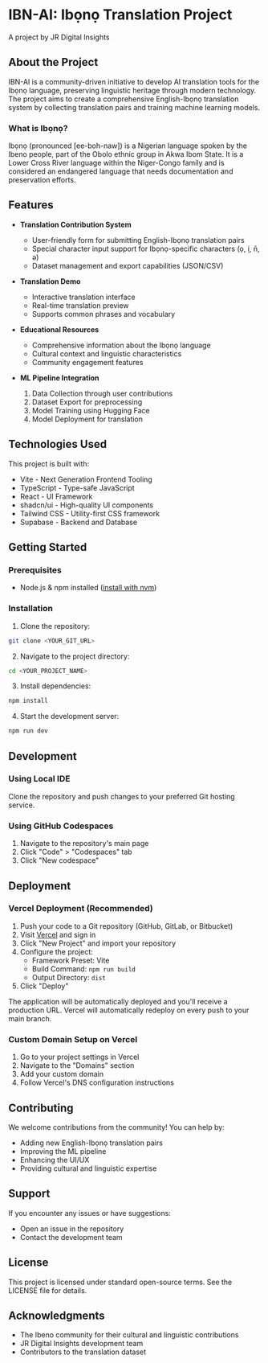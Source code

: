 # IBN-AI: Ibọnọ Translation Project

A project by JR Digital Insights

## About the Project

IBN-AI is a community-driven initiative to develop AI translation tools for the Ibọnọ language, preserving linguistic heritage through modern technology. The project aims to create a comprehensive English-Ibọnọ translation system by collecting translation pairs and training machine learning models.

### What is Ibọnọ?
Ibọnọ (pronounced [ee-boh-naw]) is a Nigerian language spoken by the Ibeno people, part of the Obolo ethnic group in Akwa Ibom State. It is a Lower Cross River language within the Niger-Congo family and is considered an endangered language that needs documentation and preservation efforts.

## Features

- **Translation Contribution System**
  - User-friendly form for submitting English-Ibọnọ translation pairs
  - Special character input support for Ibọnọ-specific characters (ọ, ị, n̄, ǝ)
  - Dataset management and export capabilities (JSON/CSV)

- **Translation Demo**
  - Interactive translation interface
  - Real-time translation preview
  - Supports common phrases and vocabulary

- **Educational Resources**
  - Comprehensive information about the Ibọnọ language
  - Cultural context and linguistic characteristics
  - Community engagement features

- **ML Pipeline Integration**
  1. Data Collection through user contributions
  2. Dataset Export for preprocessing
  3. Model Training using Hugging Face
  4. Model Deployment for translation

## Technologies Used

This project is built with:
- Vite - Next Generation Frontend Tooling
- TypeScript - Type-safe JavaScript
- React - UI Framework
- shadcn/ui - High-quality UI components
- Tailwind CSS - Utility-first CSS framework
- Supabase - Backend and Database

## Getting Started

### Prerequisites
- Node.js & npm installed ([install with nvm](https://github.com/nvm-sh/nvm#installing-and-updating))

### Installation

1. Clone the repository:
```sh
git clone <YOUR_GIT_URL>
```

2. Navigate to the project directory:
```sh
cd <YOUR_PROJECT_NAME>
```

3. Install dependencies:
```sh
npm install
```

4. Start the development server:
```sh
npm run dev
```

## Development

### Using Local IDE
Clone the repository and push changes to your preferred Git hosting service.

### Using GitHub Codespaces
1. Navigate to the repository's main page
2. Click "Code" > "Codespaces" tab
3. Click "New codespace"

## Deployment

### Vercel Deployment (Recommended)
1. Push your code to a Git repository (GitHub, GitLab, or Bitbucket)
2. Visit [Vercel](https://vercel.com) and sign in
3. Click "New Project" and import your repository
4. Configure the project:
   - Framework Preset: Vite
   - Build Command: `npm run build`
   - Output Directory: `dist`
5. Click "Deploy"

The application will be automatically deployed and you'll receive a production URL. Vercel will automatically redeploy on every push to your main branch.

### Custom Domain Setup on Vercel
1. Go to your project settings in Vercel
2. Navigate to the "Domains" section
3. Add your custom domain
4. Follow Vercel's DNS configuration instructions

## Contributing

We welcome contributions from the community! You can help by:
- Adding new English-Ibọnọ translation pairs
- Improving the ML pipeline
- Enhancing the UI/UX
- Providing cultural and linguistic expertise

## Support

If you encounter any issues or have suggestions:
- Open an issue in the repository
- Contact the development team

## License

This project is licensed under standard open-source terms. See the LICENSE file for details.

## Acknowledgments

- The Ibeno community for their cultural and linguistic contributions
- JR Digital Insights development team
- Contributors to the translation dataset
